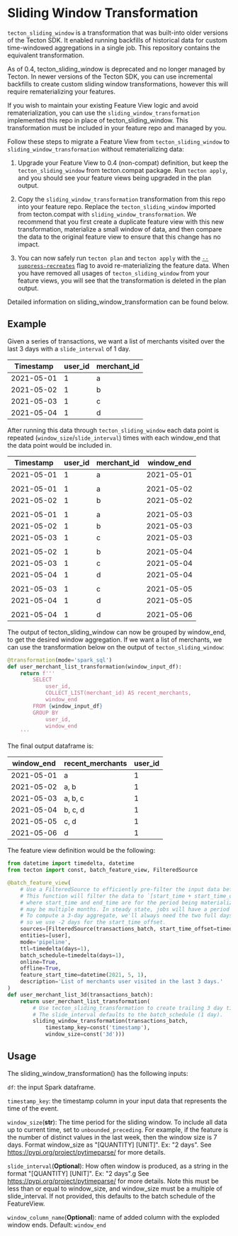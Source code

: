 # Sliding Window Transformation

`tecton_sliding_window` is a transformation that was built-into older versions of the Tecton SDK. It enabled running backfills 
of historical data for custom time-windowed aggregations in a single job. This repository contains the equivalent transformation.

As of 0.4, tecton_sliding_window is deprecated and no longer managed by Tecton. In newer
versions of the Tecton SDK, you can use incremental backfills to create custom sliding window transformations, however this will require rematerializing your features.

If you wish to maintain your existing Feature View logic and avoid rematerialization, you can use the
`sliding_window_transformation` implemented this repo in place of tecton_sliding_window. This transformation must be included in your feature repo and managed by you.

Follow these steps to migrate a Feature View from `tecton_sliding_window` to `sliding_window_transformation` without rematerializing data:


1. Upgrade your Feature View to 0.4 (non-compat) definition, but keep the `tecton_sliding_window` from tecton.compat package. Run `tecton apply`, and
   you should see your feature views being upgraded in the plan output.

2. Copy the `sliding_window_transformation` transformation from this repo into your feature repo. Replace the `tecton_sliding_window` imported from tecton.compat with `sliding_window_transformation`.
   We recommend that you first create a duplicate feature view with this new transformation, materialize a small window of data, and then compare the data to the original feature view to ensure that this change has no impact.

3. You can now safely run `tecton plan` and `tecton apply` with the [`--suppress-recreates`](https://docs.tecton.ai/latest/examples/cost-management-best-practices.html#suppressing-rematerialization) flag to avoid re-materializing the feature data. When you have removed all usages of `tecton_sliding_window` from your feature views, you will see that the transformation is deleted in the plan output.

Detailed information on sliding_window_transformation can be found below.

## Example
Given a series of transactions, we want a list of merchants visited over the last 3 days with a `slide_interval` of 1 day.

| Timestamp  | user_id | merchant_id |
|------------|---------|-------------|
| 2021-05-01 | 1       | a           |
| 2021-05-02 | 1       | b           |
| 2021-05-03 | 1       | c           |
| 2021-05-04 | 1       | d           |

After running this data through `tecton_sliding_window` each data point is repeated (`window_size`/`slide_interval`) times
with each window_end that the data point would be included in.

| Timestamp  | user_id | merchant_id | window_end |
|------------|---------|-------------|------------|
| 2021-05-01 | 1       | a           | 2021-05-01 |
|||||
| 2021-05-01 | 1       | a           | 2021-05-02 |
| 2021-05-02 | 1       | b           | 2021-05-02 |
|||||
| 2021-05-01 | 1       | a           | 2021-05-03 |
| 2021-05-02 | 1       | b           | 2021-05-03 |
| 2021-05-03 | 1       | c           | 2021-05-03 |
|||||
| 2021-05-02 | 1       | b           | 2021-05-04 |
| 2021-05-03 | 1       | c           | 2021-05-04 |
| 2021-05-04 | 1       | d           | 2021-05-04 |
|||||
| 2021-05-03 | 1       | c           | 2021-05-05 |
| 2021-05-04 | 1       | d           | 2021-05-05 |
|||||
| 2021-05-04 | 1       | d           | 2021-05-06 |

The output of tecton_sliding_window can now be grouped by window_end, to get the desired window aggregation. If we want a list
of merchants, we can use the transformation below on the output of  `tecton_sliding_window`:

```python
@transformation(mode='spark_sql')
def user_merchant_list_transformation(window_input_df):
    return f'''
        SELECT
            user_id,
            COLLECT_LIST(merchant_id) AS recent_merchants,
            window_end
        FROM {window_input_df}
        GROUP BY
            user_id,
            window_end
    '''
```

The final output dataframe is:

| window_end | recent_merchants | user_id|
|------------|-------------------------|---------|
| 2021-05-01 | a                       | 1       | 
| 2021-05-02 | a, b                    | 1       |
| 2021-05-03 | a, b, c                 | 1       |
| 2021-05-04 | b, c, d                 | 1       |
| 2021-05-05 | c, d                    | 1       |
| 2021-05-06 | d                       | 1       |


The feature view definition would be the following:

```python
from datetime import timedelta, datetime
from tecton import const, batch_feature_view, FilteredSource

@batch_feature_view(
    # Use a FilteredSource to efficiently pre-filter the input data before the sliding window explosion. 
    # This function will filter the data to `[start_time + start_time_offset, end_time)`
    # where start_time and end_time are for the period being materialized. During a backfill this 
    # may be multiple months. In steady state, jobs will have a period of a single `batch_schedule`.
    # To compute a 3-day aggregate, we'll always need the two full days preceeding the start time,
    # so we use -2 days for the start_time_offset.
    sources=[FilteredSource(transactions_batch, start_time_offset=timedelta(days=-2))],
    entities=[user],
    mode='pipeline',
    ttl=timedelta(days=1),
    batch_schedule=timedelta(days=1),
    online=True,
    offline=True,
    feature_start_time=datetime(2021, 5, 1),
    description='List of merchants user visited in the last 3 days.'
)
def user_merchant_list_3d(transactions_batch):
    return user_merchant_list_transformation(
        # Use tecton_sliding_transformation to create trailing 3 day time windows.
        # The slide_interval defaults to the batch_schedule (1 day).
        sliding_window_transformation(transactions_batch,
            timestamp_key=const('timestamp'),
            window_size=const('3d')))
```
## Usage
The sliding_window_transformation() has the following inputs:

`df`: the input Spark dataframe.

`timestamp_key`: the timestamp column in your input data that represents the time of the event.

`window_size`(**str**): The time period for the sliding window. To include all data up to current time, set to `unbounded_preceding`. For example, if the feature is the number of distinct values in the last week, then the window size is 7 days. Format window_size as "[QUANTITY] [UNIT]".
            Ex: "2 days". See https://pypi.org/project/pytimeparse/ for more details.

`slide_interval`(**Optional**): How often window is produced, as a string in the format "[QUANTITY] [UNIT]".
            Ex: "2 days".g See https://pypi.org/project/pytimeparse/ for more details.
            Note this must be less than or equal to window_size, and window_size must be a multiple of slide_interval.
            If not provided, this defaults to the batch schedule of the FeatureView.

`window_column_name`(**Optional**): name of added column with the exploded window ends. Default: `window_end`
